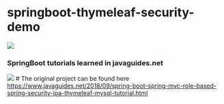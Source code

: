 # springboot-thymeleaf-security-demo
<img src="https://4.bp.blogspot.com/-ou-a_Aa1t7A/W6IhNc3Q0gI/AAAAAAAAD6Y/pwh44arKiuM_NBqB1H7Pz4-7QhUxAgZkACLcBGAs/s1600/spring-boot-logo.png"/>
<h3><b>SpringBoot tutorials learned in javaguides.net</b></h3>
<img src="https://1.bp.blogspot.com/-z-L__bD9I9s/XGzQ1Du6KMI/AAAAAAAAFm8/8v54HOix1YUiAP05EXlIiiUDIjo3dCosgCK4BGAYYCw/w800/javaguides-logo.png"/>
# The original project can be found here
<a href="https://www.javaguides.net/2018/09/spring-boot-spring-mvc-role-based-spring-security-jpa-thymeleaf-mysql-tutorial.html">
https://www.javaguides.net/2018/09/spring-boot-spring-mvc-role-based-spring-security-jpa-thymeleaf-mysql-tutorial.html
</a>
